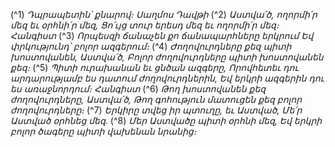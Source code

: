 
(^1) _Դպրապետին՝ քնարով։ Սաղմոս Դավթի_
(^2) _Աստվա՛ծ, ողորմի՛ր մեզ եւ օրհնի՛ր մեզ,
Ցո՛ւյց տուր երեսդ մեզ եւ ողորմի՛ր մեզ։ Հանգիստ_
(^3) _Որպեսզի ճանաչեն քո ճանապարհները երկրում
Եվ փրկությունդ՝ բոլոր ազգերում։_
(^4) _Ժողովուրդները քեզ պիտի խոստովանեն, Աստվա՛ծ,
Բոլոր ժողովուրդները պիտի խոստովանեն քեզ։_
(^5) _Պիտի ուրախանան եւ ցնծան ազգերը,
Որովհետեւ դու արդարությամբ ես դատում ժողովուրդներին,
Եվ երկրի ազգերին դու ես առաջնորդում։ Հանգիստ_
(^6) _Թող խոստովանեն քեզ ժողովուրդները, Աստվա՛ծ,
Թող գոհություն մատուցեն քեզ բոլոր ժողովուրդները։_
(^7) _Երկիրը տվեց իր պտուղը, եւ Աստված,
Մե՛ր Աստված օրհնեց մեզ._
(^8) _Մեր Աստվածը պիտի օրհնի մեզ,
Եվ երկրի բոլոր ծագերը պիտի վախենան նրանից։_

